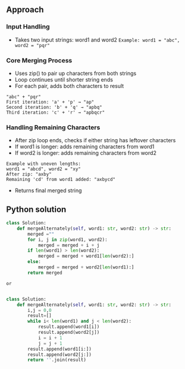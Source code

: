 ## Approach

### Input Handling
- Takes two input strings: word1 and word2
    `Example: word1 = "abc", word2 = "pqr"`


### Core Merging Process


- Uses zip() to pair up characters from both strings
- Loop continues until shorter string ends
- For each pair, adds both characters to result

```
"abc" + "pqr"
First iteration: 'a' + 'p' → "ap"
Second iteration: 'b' + 'q' → "apbq"
Third iteration: 'c' + 'r' → "apbqcr"
```

### Handling Remaining Characters


- After zip loop ends, checks if either string has leftover characters
- If word1 is longer: adds remaining characters from word1
- If word2 is longer: adds remaining characters from word2

```
Example with uneven lengths:
word1 = "abcd", word2 = "xy"
After zip: "axby"
Remaining 'cd' from word1 added: "axbycd"
```

- Returns final merged string


## Python solution

```python
class Solution:
    def mergeAlternately(self, word1: str, word2: str) -> str:
        merged =""
        for i, j in zip(word1, word2):
            merged = merged + i + j
        if len(word1) > len(word2):
            merged = merged + word1[len(word2):]
        else:
            merged = merged + word2[len(word1):]
        return merged
```

`or`

```python

class Solution:
    def mergeAlternately(self, word1: str, word2: str) -> str:
        i,j = 0,0
        result=[]
        while i< len(word1) and j < len(word2):
            result.append(word1[i])
            result.append(word2[j])
            i = i + 1
            j = j + 1 
        result.append(word1[i:])
        result.append(word2[j:])
        return ''.join(result)

```
